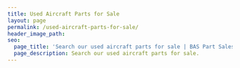 ```yaml
---
title: Used Aircraft Parts for Sale
layout: page
permalink: /used-aircraft-parts-for-sale/
header_image_path:
seo:
  page_title: 'Search our used aircraft parts for sale | BAS Part Sales'
  page_description: Search our used aircraft parts for sale.
---
```



